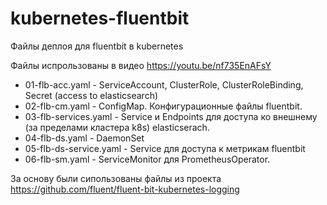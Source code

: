 # kubernetes-fluentbit

Файлы деплоя для fluentbit в kubernetes

Файлы испрользованы в видео https://youtu.be/nf735EnAFsY

* 01-flb-acc.yaml - ServiceAccount, ClusterRole, ClusterRoleBinding, Secret (access to elasticsearch)
* 02-flb-cm.yaml - ConfigMap. Конфигурационные файлы fluentbit.
* 03-flb-services.yaml - Service и Endpoints для доступа ко внешнему (за пределами кластера k8s) elasticserach.
* 04-flb-ds.yaml - DaemonSet
* 05-flb-ds-service.yaml - Service для доступа к метрикам fluentbit
* 06-flb-sm.yaml - ServiceMonitor для PrometheusOperator.

За основу были сипользованы файлы из проекта https://github.com/fluent/fluent-bit-kubernetes-logging
